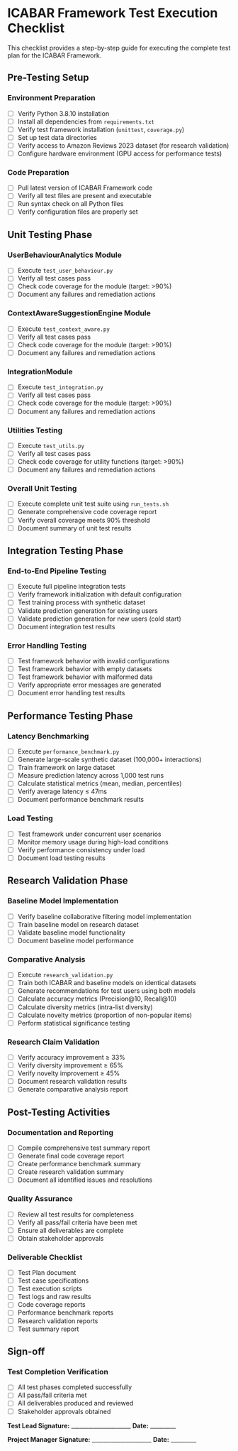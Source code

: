 # ICABAR Framework Test Execution Checklist

This checklist provides a step-by-step guide for executing the complete test plan for the ICABAR Framework.

## Pre-Testing Setup

### Environment Preparation
- [ ] Verify Python 3.8.10 installation
- [ ] Install all dependencies from `requirements.txt`
- [ ] Verify test framework installation (`unittest`, `coverage.py`)
- [ ] Set up test data directories
- [ ] Verify access to Amazon Reviews 2023 dataset (for research validation)
- [ ] Configure hardware environment (GPU access for performance tests)

### Code Preparation
- [ ] Pull latest version of ICABAR Framework code
- [ ] Verify all test files are present and executable
- [ ] Run syntax check on all Python files
- [ ] Verify configuration files are properly set

## Unit Testing Phase

### UserBehaviourAnalytics Module
- [ ] Execute `test_user_behaviour.py`
- [ ] Verify all test cases pass
- [ ] Check code coverage for the module (target: >90%)
- [ ] Document any failures and remediation actions

### ContextAwareSuggestionEngine Module
- [ ] Execute `test_context_aware.py`
- [ ] Verify all test cases pass
- [ ] Check code coverage for the module (target: >90%)
- [ ] Document any failures and remediation actions

### IntegrationModule
- [ ] Execute `test_integration.py`
- [ ] Verify all test cases pass
- [ ] Check code coverage for the module (target: >90%)
- [ ] Document any failures and remediation actions

### Utilities Testing
- [ ] Execute `test_utils.py`
- [ ] Verify all test cases pass
- [ ] Check code coverage for utility functions (target: >90%)
- [ ] Document any failures and remediation actions

### Overall Unit Testing
- [ ] Execute complete unit test suite using `run_tests.sh`
- [ ] Generate comprehensive code coverage report
- [ ] Verify overall coverage meets 90% threshold
- [ ] Document summary of unit test results

## Integration Testing Phase

### End-to-End Pipeline Testing
- [ ] Execute full pipeline integration tests
- [ ] Verify framework initialization with default configuration
- [ ] Test training process with synthetic dataset
- [ ] Validate prediction generation for existing users
- [ ] Validate prediction generation for new users (cold start)
- [ ] Document integration test results

### Error Handling Testing
- [ ] Test framework behavior with invalid configurations
- [ ] Test framework behavior with empty datasets
- [ ] Test framework behavior with malformed data
- [ ] Verify appropriate error messages are generated
- [ ] Document error handling test results

## Performance Testing Phase

### Latency Benchmarking
- [ ] Execute `performance_benchmark.py`
- [ ] Generate large-scale synthetic dataset (100,000+ interactions)
- [ ] Train framework on large dataset
- [ ] Measure prediction latency across 1,000 test runs
- [ ] Calculate statistical metrics (mean, median, percentiles)
- [ ] Verify average latency ≤ 47ms
- [ ] Document performance benchmark results

### Load Testing
- [ ] Test framework under concurrent user scenarios
- [ ] Monitor memory usage during high-load conditions
- [ ] Verify performance consistency under load
- [ ] Document load testing results

## Research Validation Phase

### Baseline Model Implementation
- [ ] Verify baseline collaborative filtering model implementation
- [ ] Train baseline model on research dataset
- [ ] Validate baseline model functionality
- [ ] Document baseline model performance

### Comparative Analysis
- [ ] Execute `research_validation.py`
- [ ] Train both ICABAR and baseline models on identical datasets
- [ ] Generate recommendations for test users using both models
- [ ] Calculate accuracy metrics (Precision@10, Recall@10)
- [ ] Calculate diversity metrics (intra-list diversity)
- [ ] Calculate novelty metrics (proportion of non-popular items)
- [ ] Perform statistical significance testing

### Research Claim Validation
- [ ] Verify accuracy improvement ≥ 33%
- [ ] Verify diversity improvement ≥ 65%
- [ ] Verify novelty improvement ≥ 45%
- [ ] Document research validation results
- [ ] Generate comparative analysis report

## Post-Testing Activities

### Documentation and Reporting
- [ ] Compile comprehensive test summary report
- [ ] Generate final code coverage report
- [ ] Create performance benchmark summary
- [ ] Create research validation summary
- [ ] Document all identified issues and resolutions

### Quality Assurance
- [ ] Review all test results for completeness
- [ ] Verify all pass/fail criteria have been met
- [ ] Ensure all deliverables are complete
- [ ] Obtain stakeholder approvals

### Deliverable Checklist
- [ ] Test Plan document
- [ ] Test case specifications
- [ ] Test execution scripts
- [ ] Test logs and raw results
- [ ] Code coverage reports
- [ ] Performance benchmark reports
- [ ] Research validation reports
- [ ] Test summary report

## Sign-off

### Test Completion Verification
- [ ] All test phases completed successfully
- [ ] All pass/fail criteria met
- [ ] All deliverables produced and reviewed
- [ ] Stakeholder approvals obtained

**Test Lead Signature:** _____________________ **Date:** _________

**Project Manager Signature:** _____________________ **Date:** _________
